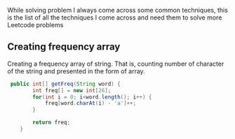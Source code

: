 While solving problem I always come across some common techniques, this is the list of all the techniques I come across and need them to solve more Leetcode problems
## Creating frequency array

Creating a frequency array of string. That is, counting number of character of the string and presented in the form of array.

```java
 public int[] getFreq(String word) {
        int freq[] = new int[26];
        for(int i = 0; i<word.length(); i++) {
            freq[word.charAt(i) - 'a']++;
        }

        return freq;
    }
```
